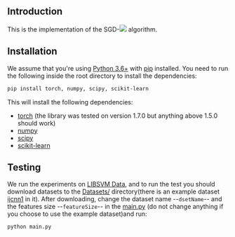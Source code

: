 ## Introduction
This is the implementation of the SGD-![](http://latex.codecogs.com/svg.latex?r\\alpha) algorithm.

## Installation
We assume that you're using [Python 3.6+](https://www.python.org/downloads/) with [pip](https://pip.pypa.io/en/stable/installing/) installed. You need to run the following inside the root directory to install the dependencies:

```bash
pip install torch, numpy, scipy, scikit-learn
```
This will install the following dependencies:
* [torch](https://github.com/fchollet/keras) (the library was tested on version 1.7.0 but anything above 1.5.0 should work)
* [numpy](https://numpy.org/)
* [scipy](https://scipy.org/)
* [scikit-learn](https://github.com/scikit-learn/scikit-learn)


## Testing
We run the experiments on [LIBSVM Data](https://www.csie.ntu.edu.tw/~cjlin/libsvmtools/datasets/), and to run the test you should download datasets to the [Datasets/](Datasets) directory(there is an example dataset [ijcnn1](https://www.csie.ntu.edu.tw/~cjlin/libsvmtools/datasets/binary.html#ijcnn1) in it). After downloading, change the dataset name --`dsetName`-- and the features size --`featureSize`-- in the [main.py](main.py) (do not change anything if you choose to use the example dataset)and run:

```bash
python main.py
```








